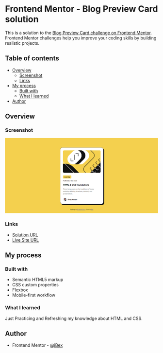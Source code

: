 # Frontend Mentor - Blog Preview Card solution

This is a solution to the [Blog Preview Card challenge on Frontend Mentor](https://www.frontendmentor.io/challenges/qr-code-component-iux_sIO_H). Frontend Mentor challenges help you improve your coding skills by building realistic projects. 

## Table of contents

- [Overview](#overview)
  - [Screenshot](#screenshot)
  - [Links](#links)
- [My process](#my-process)
  - [Built with](#built-with)
  - [What I learned](#what-i-learned)
- [Author](#author)

## Overview

### Screenshot

![](./assets/images/project-screenshot.png)

### Links

- [Solution URL](https://www.frontendmentor.io/solutions/blog-preview-card-solution-uGhUoX2T7U)
- [Live Site URL](https://blog-preview-card-fem-challenge-02.netlify.app/)

## My process

### Built with

- Semantic HTML5 markup
- CSS custom properties
- Flexbox
- Mobile-first workflow

### What I learned

Just Practicing and Refreshing my knowledge about HTML and CSS. 

## Author

- Frontend Mentor - [@iBex](https://www.frontendmentor.io/profile/i-Bex)